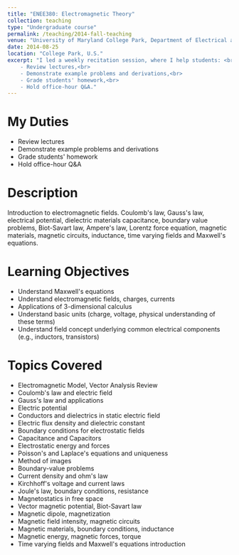 ```yaml
---
title: "ENEE380: Electromagnetic Theory"
collection: teaching
type: "Undergraduate course"
permalink: /teaching/2014-fall-teaching
venue: "University of Maryland College Park, Department of Electrical and Computer Engineering"
date: 2014-08-25
location: "College Park, U.S."
excerpt: "I led a weekly recitation session, where I help students: <br>
    - Review lectures,<br>
    - Demonstrate example problems and derivations,<br>
    - Grade students' homework,<br>
    - Hold office-hour Q&A."
---
```


My Duties
======
- Review lectures
- Demonstrate example problems and derivations
- Grade students' homework
- Hold office-hour Q&A

Description
======
Introduction to electromagnetic fields. Coulomb's law, Gauss's law, electrical potential, dielectric materials capacitance, boundary value problems, Biot-Savart law, Ampere's law, Lorentz force equation, magnetic materials, magnetic circuits, inductance, time varying fields and Maxwell's equations.

Learning Objectives
======
- Understand Maxwell's equations
- Understand electromagnetic fields, charges, currents
- Applications of 3-dimensional calculus
- Understand basic units (charge, voltage, physical understanding of these terms)
- Understand field concept underlying common electrical components (e.g., inductors, transistors)

Topics Covered
======
- Electromagnetic Model, Vector Analysis Review
- Coulomb's law and electric field
- Gauss's law and applications
- Electric potential
- Conductors and dielectrics in static electric field
- Electric flux density and dielectric constant
- Boundary conditions for electrostatic fields
- Capacitance and Capacitors
- Electrostatic energy and forces
- Poisson's and Laplace's equations and uniqueness
- Method of images
- Boundary-value problems
- Current density and ohm's law
- Kirchhoff's voltage and current laws
- Joule's law, boundary conditions, resistance
- Magnetostatics in free space
- Vector magnetic potential, Biot-Savart law
- Magnetic dipole, magnetization
- Magnetic field intensity, magnetic circuits
- Magnetic materials, boundary conditions, inductance
- Magnetic energy, magnetic forces, torque
- Time varying fields and Maxwell's equations introduction
